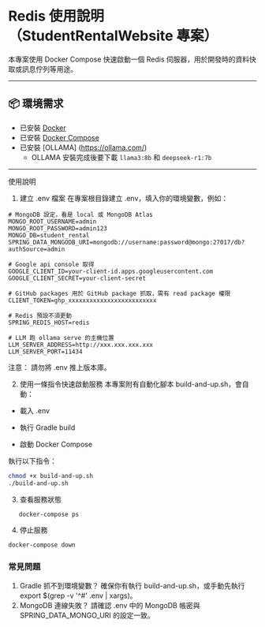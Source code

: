 # Redis 使用說明（StudentRentalWebsite 專案）

本專案使用 Docker Compose 快速啟動一個 Redis 伺服器，用於開發時的資料快取或訊息佇列等用途。

---

## 📦 環境需求

- 已安裝 [Docker](https://www.docker.com/)
- 已安裝 [Docker Compose](https://docs.docker.com/compose/)
- 已安裝 [OLLAMA] (https://ollama.com/)
   - OLLAMA 安裝完成後要下載 `llama3:8b` 和 `deepseek-r1:7b`
---
使用說明
1. 建立 .env 檔案
   在專案根目錄建立 .env，填入你的環境變數，例如：
```
# MongoDB 設定，看是 local 或 MongoDB Atlas
MONGO_ROOT_USERNAME=admin
MONGO_ROOT_PASSWORD=admin123
MONGO_DB=student_rental
SPRING_DATA_MONGODB_URI=mongodb://username:password@mongo:27017/db?authSource=admin

# Google api console 取得
GOOGLE_CLIENT_ID=your-client-id.apps.googleusercontent.com
GOOGLE_CLIENT_SECRET=your-client-secret

# GitHub packages 用於 GitHub package 抓取，需有 read package 權限
CLIENT_TOKEN=ghp_xxxxxxxxxxxxxxxxxxxxxxxxx

# Redis 預設不須更動
SPRING_REDIS_HOST=redis

# LLM 跑 ollama serve 的主機位置
LLM_SERVER_ADDRESS=http://xxx.xxx.xxx.xxx
LLM_SERVER_PORT=11434
```
注意： 請勿將 .env 推上版本庫。

2. 使用一條指令快速啟動服務
   本專案附有自動化腳本 build-and-up.sh，會自動：

- 載入 .env

- 執行 Gradle build

- 啟動 Docker Compose

執行以下指令：
```bash
chmod +x build-and-up.sh
./build-and-up.sh
```
3. 查看服務狀態
```bash
   docker-compose ps
```
4. 停止服務
```bash
docker-compose down
```
### 常見問題
1. Gradle 抓不到環境變數？
確保你有執行 build-and-up.sh，或手動先執行 export $(grep -v '^#' .env | xargs)。
2. MongoDB 連線失敗？
請確認 .env 中的 MongoDB 帳密與 SPRING_DATA_MONGO_URI 的設定一致。